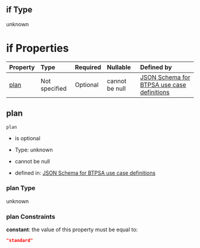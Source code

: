 ## if Type

unknown

# if Properties

| Property      | Type          | Required | Nullable       | Defined by                                                                                                                                                                                                                                  |
| :------------ | :------------ | :------- | :------------- | :------------------------------------------------------------------------------------------------------------------------------------------------------------------------------------------------------------------------------------------ |
| [plan](#plan) | Not specified | Optional | cannot be null | [JSON Schema for BTPSA use case definitions](btpsa-usecase-properties-services-items-allof-1-then-allof-36-then-allof-1-if-properties-plan.md "undefined#/properties/services/items/allOf/1/then/allOf/36/then/allOf/1/if/properties/plan") |

## plan



`plan`

*   is optional

*   Type: unknown

*   cannot be null

*   defined in: [JSON Schema for BTPSA use case definitions](btpsa-usecase-properties-services-items-allof-1-then-allof-36-then-allof-1-if-properties-plan.md "undefined#/properties/services/items/allOf/1/then/allOf/36/then/allOf/1/if/properties/plan")

### plan Type

unknown

### plan Constraints

**constant**: the value of this property must be equal to:

```json
"standard"
```
